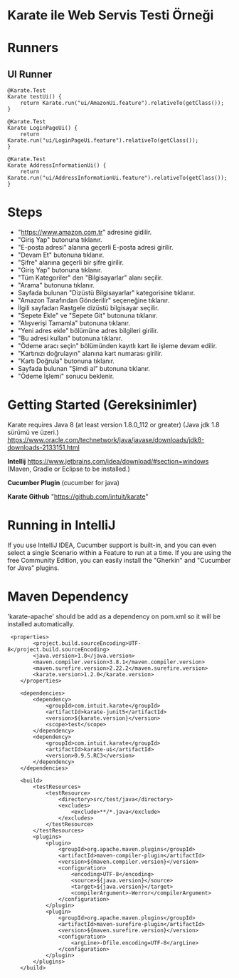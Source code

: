 # **Karate ile Web Servis Testi Örneği**

# **Runners**
## UI Runner

    @Karate.Test
    Karate testUi() {
        return Karate.run("ui/AmazonUi.feature").relativeTo(getClass());
    }

    @Karate.Test
    Karate LoginPageUi() {
        return Karate.run("ui/LoginPageUi.feature").relativeTo(getClass());
    }

    @Karate.Test
    Karate AddressInformationUi() {
        return Karate.run("ui/AddressInformationUi.feature").relativeTo(getClass());
    }

# **Steps**
 * "https://www.amazon.com.tr" adresine gidilir.
 * "Giriş Yap" butonuna tıklanır.
 * "E-posta adresi" alanına geçerli E-posta adresi girilir.
 * "Devam Et" butonuna tıklanır.
 * "Şifre" alanına geçerli bir şifre girilir.
 * "Giriş Yap" butonuna tıklanır.
 * "Tüm Kategoriler" den "Bilgisayarlar" alanı seçilir.
 * "Arama" butonuna tıklanır.
 * Sayfada bulunan "Dizüstü Bilgisayarlar" kategorisine tıklanır.
 * "Amazon Tarafından Gönderilir" seçeneğine tıklanır.
 * İlgili sayfadan Rastgele dizüstü bilgisayar seçilir.
 * "Sepete Ekle" ve "Sepete Git" butonuna tıklanır.
 * "Alışverişi Tamamla" butonuna tıklanır.
 * "Yeni adres ekle" bölümüne adres bilgileri girilir.
 * "Bu adresi kullan" butonuna tıklanır.
 * "Ödeme aracı seçin" bölümünden kayıtlı kart ile işleme devam edilir.
 * "Kartınızı doğrulayın" alanına kart numarası girilir.
 * "Kartı Doğrula" butonuna tıklanır.
 * Sayfada bulunan "Şimdi al" butonuna tıklanır.
 * "Ödeme İşlemi" sonucu beklenir.

 # Getting Started (Gereksinimler)
 Karate requires Java 8 (at least version 1.8.0_112 or greater) (Java jdk 1.8 sürümü ve üzeri.)
 https://www.oracle.com/technetwork/java/javase/downloads/jdk8-downloads-2133151.html

 **Intellij**
 https://www.jetbrains.com/idea/download/#section=windows (Maven, Gradle or Eclipse to be installed.)

 **Cucumber Plugin**
 (cucumber for java)

 **Karate Github**
 "https://github.com/intuit/karate"

 # Running in IntelliJ
 If you use IntelliJ IDEA, Cucumber support is built-in, and you can even select a single Scenario within a Feature to run at a time.
 If you are using the free Community Edition, you can easily install the "Gherkin" and "Cucumber for Java" plugins.

 # Maven Dependency
 'karate-apache' should be add as a dependency on pom.xml so it will be installed automatically.
 ```
  <properties>
         <project.build.sourceEncoding>UTF-8</project.build.sourceEncoding>
         <java.version>1.8</java.version>
         <maven.compiler.version>3.8.1</maven.compiler.version>
         <maven.surefire.version>2.22.2</maven.surefire.version>
         <karate.version>1.2.0</karate.version>
     </properties>

     <dependencies>
         <dependency>
             <groupId>com.intuit.karate</groupId>
             <artifactId>karate-junit5</artifactId>
             <version>${karate.version}</version>
             <scope>test</scope>
         </dependency>
         <dependency>
             <groupId>com.intuit.karate</groupId>
             <artifactId>karate-ui</artifactId>
             <version>0.9.5.RC3</version>
         </dependency>
     </dependencies>

     <build>
         <testResources>
             <testResource>
                 <directory>src/test/java</directory>
                 <excludes>
                     <exclude>**/*.java</exclude>
                 </excludes>
             </testResource>
         </testResources>
         <plugins>
             <plugin>
                 <groupId>org.apache.maven.plugins</groupId>
                 <artifactId>maven-compiler-plugin</artifactId>
                 <version>${maven.compiler.version}</version>
                 <configuration>
                     <encoding>UTF-8</encoding>
                     <source>${java.version}</source>
                     <target>${java.version}</target>
                     <compilerArgument>-Werror</compilerArgument>
                 </configuration>
             </plugin>
             <plugin>
                 <groupId>org.apache.maven.plugins</groupId>
                 <artifactId>maven-surefire-plugin</artifactId>
                 <version>${maven.surefire.version}</version>
                 <configuration>
                     <argLine>-Dfile.encoding=UTF-8</argLine>
                 </configuration>
             </plugin>
         </plugins>
     </build>

 ```
